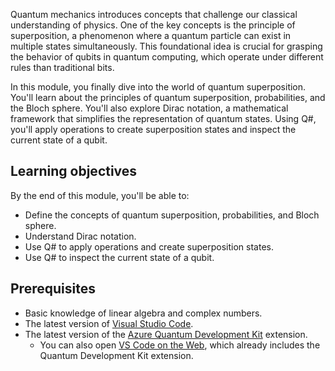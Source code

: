 
Quantum mechanics introduces concepts that challenge our classical understanding of physics. One of the key concepts is the principle of superposition, a phenomenon where a quantum particle can exist in multiple states simultaneously. This foundational idea is crucial for grasping the behavior of qubits in quantum computing, which operate under different rules than traditional bits.

In this module, you finally dive into the world of quantum superposition. You'll learn about the principles of quantum superposition, probabilities, and the Bloch sphere. You'll also explore Dirac notation, a mathematical framework that simplifies the representation of quantum states. Using Q#, you'll apply operations to create superposition states and inspect the current state of a qubit.

## Learning objectives

By the end of this module, you'll be able to:

- Define the concepts of quantum superposition, probabilities, and Bloch sphere.
- Understand Dirac notation.
- Use Q# to apply operations and create superposition states.
- Use Q# to inspect the current state of a qubit.

## Prerequisites

- Basic knowledge of linear algebra and complex numbers.
- The latest version of [Visual Studio Code](https://code.visualstudio.com/download).
- The latest version of the [Azure Quantum Development Kit](https://marketplace.visualstudio.com/items?itemName=quantum.qsharp-lang-vscode) extension.
    - You can also open [VS Code on the Web](https://vscode.dev/quantum), which already includes the Quantum Development Kit extension.

